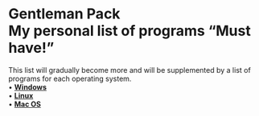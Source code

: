 # Gentleman Pack <br>My personal list of programs “Must have!”
 This list will gradually become more and will be supplemented by a list of programs for each operating system.<br>
 • [**Windows**](https://github.com/Hexayon/gentleman-pack/blob/master/windows.md)<br>
 • [**Linux**](https://github.com/Hexayon/gentleman-pack/blob/master/linux.md)<br>
 • [**Mac OS**](https://github.com/Hexayon/gentleman-pack/blob/master/mac.md)<br>
